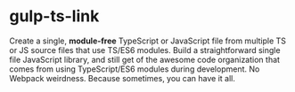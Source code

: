 # gulp-ts-link
Create a single, **module-free** TypeScript or JavaScript file from multiple TS or JS source files that use TS/ES6 modules.  Build a straightforward single file JavaScript library, and still get of the awesome code organization that comes from using TypeScript/ES6 modules during development.  No Webpack weirdness.  Because sometimes, you can have it all.
